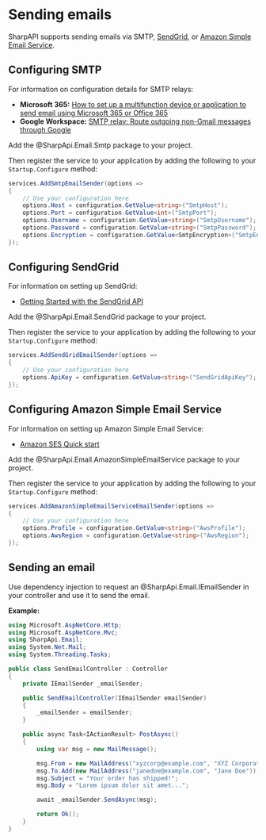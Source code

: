 # Sending emails

SharpAPI supports sending emails via SMTP, [SendGrid](https://sendgrid.com/), or [Amazon Simple Email Service](https://aws.amazon.com/ses/).

## Configuring SMTP

For information on configuration details for SMTP relays:

* **Microsoft 365:** [How to set up a multifunction device or application to send email using Microsoft 365 or Office 365](https://docs.microsoft.com/exchange/mail-flow-best-practices/how-to-set-up-a-multifunction-device-or-application-to-send-email-using-microsoft-365-or-office-365)
* **Google Workspace:** [SMTP relay: Route outgoing non-Gmail messages through Google](https://support.google.com/a/answer/2956491/)

Add the @SharpApi.Email.Smtp package to your project.

Then register the service to your application by adding the following to your `Startup.Configure` method:

```cs
services.AddSmtpEmailSender(options =>
{
    // Use your configuration here
    options.Host = configuration.GetValue<string>("SmtpHost");
    options.Port = configuration.GetValue<int>("SmtpPort");
    options.Username = configuration.GetValue<string>("SmtpUsername");
    options.Password = configuration.GetValue<string>("SmtpPassword");
    options.Encryption = configuration.GetValue<SmtpEncryption>("SmtpEncryption");
});
```

## Configuring SendGrid

For information on setting up SendGrid:

* [Getting Started with the SendGrid API](https://sendgrid.com/docs/for-developers/sending-email/api-getting-started/)

Add the @SharpApi.Email.SendGrid package to your project.

Then register the service to your application by adding the following to your `Startup.Configure` method:

```cs
services.AddSendGridEmailSender(options =>
{
    // Use your configuration here
    options.ApiKey = configuration.GetValue<string>("SendGridApiKey");
});
```

## Configuring Amazon Simple Email Service

For information on setting up Amazon Simple Email Service:

* [Amazon SES Quick start](https://docs.aws.amazon.com/ses/latest/DeveloperGuide/quick-start.html)

Add the @SharpApi.Email.AmazonSimpleEmailService package to your project.

Then register the service to your application by adding the following to your  `Startup.Configure` method:

```cs
services.AddAmazonSimpleEmailServiceEmailSender(options =>
{
    // Use your configuration here
    options.Profile = configuration.GetValue<string>("AwsProfile");
    options.AwsRegion = configuration.GetValue<string>("AwsRegion");
});
```

## Sending an email

Use dependency injection to request an @SharpApi.Email.IEmailSender in your controller and use it to send the email.

**Example:**

```cs
using Microsoft.AspNetCore.Http;
using Microsoft.AspNetCore.Mvc;
using SharpApi.Email;
using System.Net.Mail;
using System.Threading.Tasks;

public class SendEmailController : Controller
{
    private IEmailSender _emailSender;

    public SendEmailController(IEmailSender emailSender)
    {
        _emailSender = emailSender;
    }

    public async Task<IActionResult> PostAsync()
    {
        using var msg = new MailMessage();

        msg.From = new MailAddress("xyzcorp@example.com", "XYZ Corporation");
        msg.To.Add(new MailAddress("janedoe@example.com", "Jane Doe"));
        msg.Subject = "Your order has shipped!";
        msg.Body = "Lorem ipsum dolor sit amet...";

        await _emailSender.SendAsync(msg);

        return Ok();
    }
}
```
